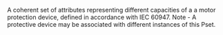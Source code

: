 A coherent set of attributes representing different capacities of a a motor protection device, defined in accordance with IEC 60947. Note - A protective device may be associated with different instances of this Pset.
